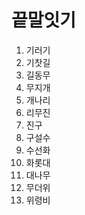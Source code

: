 # 끝말잇기

1. 기러기
2. 기찻길
3. 길동무
4. 무지개
5. 개나리
6. 리무진
7. 진구
8. 구설수
9. 수선화
10. 화롯대
11. 대나무
12. 무더위
13. 위령비